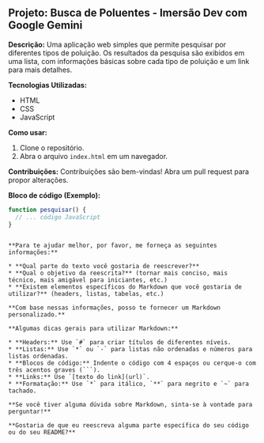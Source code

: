 ## Projeto: Busca de Poluentes - Imersão Dev com Google Gemini

**Descrição:**
Uma aplicação web simples que permite pesquisar por diferentes tipos de poluição. Os resultados da pesquisa são exibidos em uma lista, com informações básicas sobre cada tipo de poluição e um link para mais detalhes.

**Tecnologias Utilizadas:**
* HTML
* CSS
* JavaScript

**Como usar:**
1. Clone o repositório.
2. Abra o arquivo `index.html` em um navegador.

**Contribuições:**
Contribuições são bem-vindas! Abra um pull request para propor alterações.

**Bloco de código (Exemplo):**
```javascript
function pesquisar() {
  // ... código JavaScript
}
```
```

**Para te ajudar melhor, por favor, me forneça as seguintes informações:**

* **Qual parte do texto você gostaria de reescrever?**
* **Qual o objetivo da reescrita?** (tornar mais conciso, mais técnico, mais amigável para iniciantes, etc.)
* **Existem elementos específicos do Markdown que você gostaria de utilizar?** (headers, listas, tabelas, etc.)

**Com base nessas informações, posso te fornecer um Markdown personalizado.**

**Algumas dicas gerais para utilizar Markdown:**

* **Headers:** Use `#` para criar títulos de diferentes níveis.
* **Listas:** Use `*` ou `-` para listas não ordenadas e números para listas ordenadas.
* **Blocos de código:** Indente o código com 4 espaços ou cerque-o com três acentos graves (```).
* **Links:** Use `[texto do link](url)`.
* **Formatação:** Use `*` para itálico, `**` para negrito e `~` para tachado.

**Se você tiver alguma dúvida sobre Markdown, sinta-se à vontade para perguntar!**

**Gostaria de que eu reescreva alguma parte específica do seu código ou do seu README?**
